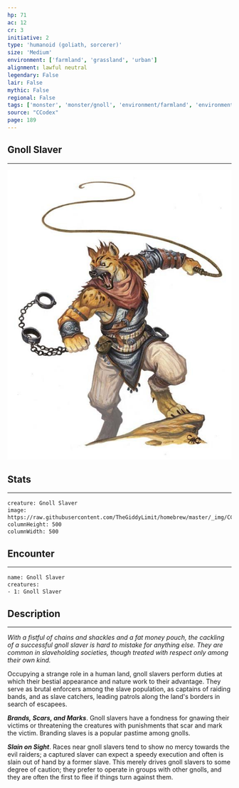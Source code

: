 ```yaml
---
hp: 71
ac: 12
cr: 3
initiative: 2
type: 'humanoid (goliath, sorcerer)'    
size: 'Medium'
environment: ['farmland', 'grassland', 'urban']
alignment: lawful neutral
legendary: False
lair: False
mythic: False
regional: False
tags: ['monster', 'monster/gnoll', 'environment/farmland', 'environment/grassland', 'environment/urban']
source: "CCodex"
page: 189
---
```


## Gnoll Slaver
---

![|600](https://raw.githubusercontent.com/TheGiddyLimit/homebrew/master/_img/CCodex/gnollslaver.jpg)

## Stats
---

```statblock
creature: Gnoll Slaver
image: https://raw.githubusercontent.com/TheGiddyLimit/homebrew/master/_img/CCodex/gnollslaver_token.png
columnHeight: 500
columnWidth: 500
```

## Encounter
---

```encounter-table
name: Gnoll Slaver
creatures:
- 1: Gnoll Slaver
```

## Description
---
_With a fistful of chains and shackles and a fat money pouch, the cackling of a successful gnoll slaver is hard to mistake for anything else. They are common in slaveholding societies, though treated with respect only among their own kind._

Occupying a strange role in a human land, gnoll slavers perform duties at which their bestial appearance and nature work to their advantage. They serve as brutal enforcers among the slave population, as captains of raiding bands, and as slave catchers, leading patrols along the land's borders in search of escapees.

**_Brands, Scars, and Marks_**. Gnoll slavers have a fondness for gnawing their victims or threatening the creatures with punishments that scar and mark the victim. Branding slaves is a popular pastime among gnolls.


**_Slain on Sight_**. Races near gnoll slavers tend to show no mercy towards the evil raiders; a captured slaver can expect a speedy execution and often is slain out of hand by a former slave. This merely drives gnoll slavers to some degree of caution; they prefer to operate in groups with other gnolls, and they are often the first to flee if things turn against them.







